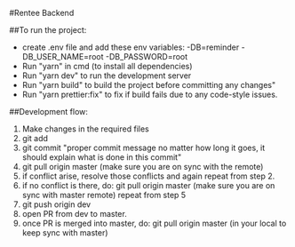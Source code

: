 #Rentee Backend

##To run the project: 

* create .env file and add these env variables: 
    -DB=reminder
    -DB_USER_NAME=root
    -DB_PASSWORD=root
* Run "yarn" in cmd (to install all dependencies)
* Run "yarn dev" to run the development server
* Run "yarn build" to build the project before committing any changes"
* Run "yarn prettier:fix" to fix if build fails due to any code-style issues.

##Development flow:

1. Make changes in the required files
2. git add <only those files which are changed>
3. git commit "proper commit message no matter how long it goes, it should explain what is done in this commit"
4. git pull origin master (make sure you are on sync with the remote)
5. if conflict arise, resolve those conflicts and again repeat from step 2.
6. if no conflict is there, do:
    git pull origin master (make sure you are on sync with master remote)
    repeat from step 5
7. git push origin dev
8. open PR from dev to master. 
9. once PR is merged into master, do:
    git pull origin master (in your local to keep sync with master)